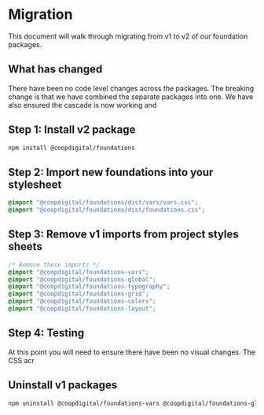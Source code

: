 # Migration

This document will walk through migrating from v1 to v2 of our foundation packages.

## What has changed

There have been no code level changes across the packages. The breaking change is that we have combined the separate packages into one. We have also ensured the cascade is now working and

## Step 1: Install v2 package

```bash
npm install @coopdigital/foundations
```

## Step 2: Import new foundations into your stylesheet

```css
@import "@coopdigital/foundations/dist/vars/vars.css";
@import "@coopdigital/foundations/dist/foundations.css";
```

## Step 3: Remove v1 imports from project styles sheets

```css
/* Remove these imports */
@import "@coopdigital/foundations-vars";
@import "@coopdigital/foundations-global";
@import "@coopdigital/foundations-typography";
@import "@coopdigital/foundations-grid";
@import "@coopdigital/foundations-colors";
@import "@coopdigital/foundations-layout";
```

## Step 4: Testing

At this point you will need to ensure there have been no visual changes. The CSS acr

## Uninstall v1 packages

```bash
npm uninstall @coopdigital/foundations-vars @coopdigital/foundations-global @coopdigital/foundations-typography @coopdigital/foundations-grid @coopdigital/foundations-colors @coopdigital/foundations-layout
```
